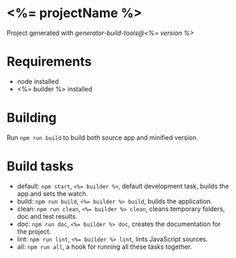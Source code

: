 # <%= projectName %>

Project generated with *generator-build-tools@<%= version %>*

# Requirements

- node installed
- <%= builder %> installed

# Building

Run ```npm run build``` to build both source app and minified version.

# Build tasks

- default: `npm start`, `<%= builder %>`, default development task, builds the app and sets the watch.
- build: `npm run build`, `<%= builder %> build`, builds the application.
- clean: `npm run clean`, `<%= builder %> clean`, cleans temporary folders, doc and test results.
- doc: `npm run doc`, `<%= builder %> doc`, creates the documentation for the project.
- lint: `npm run lint`, `<%= builder %> lint`, lints JavaScript sources.
- all: `npm run all`, a hook for running all these tasks together.
